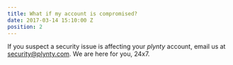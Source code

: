 ```yaml
---
title: What if my account is compromised?
date: 2017-03-14 15:10:00 Z
position: 2
---
```


If you suspect a security issue is affecting your *plynty* account, email us at [security@plynty.com](mailto:security@plynty.com). We are here for you, 24x7.